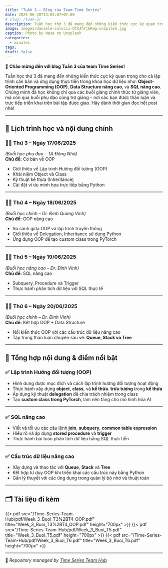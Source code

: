 ```yaml
---
title: "Tuần 3 – Blog của Team Time Series"
date: 2025-06-28T13:03:07+07:00
# slug: /tuan-3/
description: Tuần học thứ 3 đã mang đến những kiến thức cực kỳ quan trọng cho cả lập trình căn bản và ứng dụng thực tiễn
image: images/daniele-colucci-OtXJhYjbKeg-unsplash.jpg
caption: Photo by Nasa on Unsplash
categories:
  - minutes
tags:
draft: false
---
```


🎉 **Chào mừng đến với blog Tuần 3 của team Time Series!**

Tuần học thứ 3 đã mang đến những kiến thức cực kỳ quan trọng cho cả lập trình căn bản và ứng dụng thực tiễn trong khoa học dữ liệu như: **Object-Oriented Programming (OOP)**, **Data Structure nâng cao**, và **SQL nâng cao**. Chúng mình đã học không chỉ qua các buổi giảng chính thức từ giảng viên, mà còn qua buổi phụ đạo cùng trợ giảng – nơi các bạn được thảo luận và trực tiếp triển khai trên bài tập được giao. Hãy dành thời gian đọc hết post nhé!

---

## 📅 **Lịch trình học và nội dung chính**

### 🧑‍🏫 **Thứ 3 – Ngày 17/06/2025**  
*(Buổi học phụ đạo – TA Đăng Nhã)*  
**Chủ đề:** Cơ bản về OOP  
- Giới thiệu về Lập trình Hướng đối tượng (OOP)
- Khái niệm Object và Class
- Kỹ thuật kế thừa (Inheritance)
- Cài đặt ví dụ minh họa trực tiếp bằng Python

---

### 👨‍🏫 **Thứ 4 – Ngày 18/06/2025**  
*(Buổi học chính – Dr. Đinh Quang Vinh)*  
**Chủ đề:** OOP nâng cao  
- So sánh giữa OOP và lập trình truyền thống
- Giới thiệu về Delegation, Inheritance sử dụng Python
- Ứng dụng OOP để tạo custom class trong PyTorch

---

### 🧑‍🏫 **Thứ 5 – Ngày 19/06/2025**  
*(Buổi học nâng cao – Dr. Đình Vinh)*  
**Chủ đề:** SQL nâng cao  
- Subquery, Procedure và Trigger
- Thực hành phân tích dữ liệu với SQL thực tế

---

### 👨‍🏫 **Thứ 6 – Ngày 20/06/2025**  
*(Buổi học chính – Dr. Đình Vinh)*  
**Chủ đề:** Kết hợp OOP + Data Structure  
- Nối kiến thức OOP với các cấu trúc dữ liệu nâng cao
- Tập trung thảo luận chuyên sâu về: **Queue, Stack và Tree**

---

## 📌 **Tổng hợp nội dung & điểm nổi bật**

### ✅ **Lập trình Hướng đối tượng (OOP)**
- Hình dung được mục đích và cách lập trình hướng đối tượng hoạt động
- Thực hành xây dựng **object**, **class**, và **kế thừa**. **trừu tượng** trong **kế thừa** 
- Áp dụng kỹ thuật **delegation** để chia trách nhiệm trong class  
- Tạo **custom class trong PyTorch**, làm nền tảng cho mô hình hóa AI  

---

### ✅ **SQL nâng cao**
- Viết và tối ưu các câu lệnh **join**, **subquery**, **common table expression**  
- Hiểu rõ và áp dụng **stored procedure** và **trigger**  
- Thực hành bài toán phân tích dữ liệu bằng SQL thực tiễn  

---

### ✅ **Cấu trúc dữ liệu nâng cao**
- Xây dựng và thao tác với **Queue**, **Stack** và **Tree**  
- Kết hợp tư duy OOP khi triển khai các cấu trúc này bằng Python  
- Gắn lý thuyết với các ứng dụng trong quản lý bộ nhớ và thuật toán  

---

## 🗂 **Tài liệu đi kèm**

{{< pdf src="/Time-Series-Team-Hub/pdf/Week_3_Buoi_T3%2BT4_OOP.pdf" title="Week_3_Buoi_T3%2BT4_OOP.pdf" height="700px" >}}
{{< pdf src="/Time-Series-Team-Hub/pdf/Week_3_Buoi_T5.pdf" title="Week_3_Buoi_T5.pdf" height="700px" >}}
{{< pdf src="/Time-Series-Team-Hub/pdf/Week_3_Buoi_T6.pdf" title="Week_3_Buoi_T6.pdf" height="700px" >}}

---


🧠 *Repository managed by [Time Series Team Hub](https://github.com/Jennifer1907/Time-Series-Team-Hub)*

